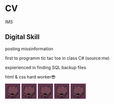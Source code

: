 # CV



IMS



## Digital Skill

posting missinformation

first to programm tic tac toe in class C# (source:me)

expierienced in finding SQL backup files

html & css hard worker😎

![](smallcatdance.gif) ![](smallcatdance.gif) ![](smallcatdance.gif) ![](smallcatdance.gif) ![](smallcatdance.gif)
